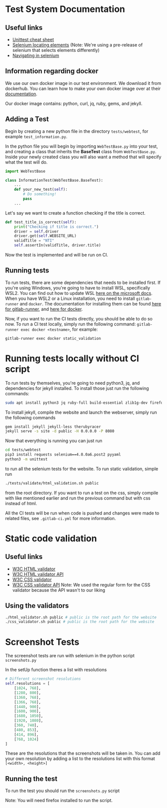 # Test System Documentation

## Useful links
- [Unittest cheat sheet](https://kapeli.com/cheat_sheets/Python_unittest_Assertions.docset/Contents/Resources/Documents/index)
- [Selenium locating elements](https://selenium-python.readthedocs.io/locating-elements.html) (Note: We're using a pre-release of selenium that selects elements differently)
- [Navigating in selenium](https://selenium-python.readthedocs.io/navigating.html)

## Information regarding docker
We use our own docker image in our test environment. We download it from dockerhub.
You can learn how to make your own docker image over at their [documentation](https://docs.docker.com/get-started/).

Our docker image contains: python, curl, jq, ruby, gems, and jekyll.

## Adding a Test

Begin by creating a new python file in the directory `tests/webtest`, for example `test_information.py`.

In the python file you will begin by importing `WebTestBase.py` into your test, and creating a class that inherits the **BaseTest** class from `WebTestBase.py`. Inside your newly created class you will also want a method that will specify what the test will do. 

```python
import WebTestBase

class InformationTest(WebTestBase.BaseTest):
    ...
    def your_new_test(self):
        # Do something!
        pass
    ...
```



Let's say we want to create a function checking if the title is correct.
```python
def test_title_is_correct(self):
    print("Checking if title is correct.")
    driver = self.driver
    driver.get(self.WEBSITE_URL)
    validTitle = "NTI"
    self.assertIn(validTitle, driver.title) 
```


Now the test is implemented and will be run on CI.

## Running tests

To run tests, there are some dependencies that needs to be installed first. If you're using Windows, you're going to have to install WSL, specifically WSL2. You can find out how to update WSL [here on the microsoft docs](https://docs.microsoft.com/en-us/windows/wsl/wsl2-kernel).
When you have WSL2 or a Linux installation, you need to install `gitlab-runner` and `docker`. The documentation for installing them can be found [here for gitlab-runner](https://docs.gitlab.com/runner/), and [here for docker](https://docs.docker.com/).


Now, if you want to run the CI tests directly, you should be able to do so now. To run a CI test locally, simply run the following command: `gitlab-runner exec docker <testname>`, for example:
```bash
gitlab-runner exec docker static_validation
```
# Running tests locally without CI script

To run tests by themselves, you're going to need python3, jq, and dependencies for jekyll installed. To install those just run the following commands:
```bash
sudo apt install python3 jq ruby-full build-essential zlib1g-dev firefox-esr # Note: firefox works as well
```

To install jekyll, compile the website and launch the webserver, simply run the following commands
```bash
gem install jekyll jekyll-less therubyracer
jekyll serve -s site -d public -H 0.0.0.0 -P 8080
```

Now that everything is running you can just run 
```bash
cd tests/webtest
pip3 install requests selenium==4.0.0a6.post2 pyyaml
python3 -m unittest
```
to run all the selenium tests for the website. To run static validation, simple run 
```bash
./tests/validate/html_validation.sh public
```
from the root directory. If you want to run a test on the css, simply compile with like mentioned earlier and run the previous command but with css instead of html.

All the CI tests will be run when code is pushed and changes were made to related files, see `.gitlab-ci.yml` for more information.

# Static code validation

## Useful links
- [W3C HTML validator](https://validator.w3.org/)
- [W3C HTML validator API](https://github.com/validator/validator/wiki/Service-%C2%BB-Input-%C2%BB-POST-body)
- [W3C CSS validator](https://jigsaw.w3.org/css-validator/)
- [W3C CSS validator API](https://jigsaw.w3.org/css-validator/api.html)
Note: We used the regular form for the CSS validator because the API wasn't to our liking


## Using the validators
```bash
./html_validator.sh public # public is the root path for the website
./css_validator.sh public # public is the root path for the website
```

# Screenshot Tests

The screenshot tests are run with selenium in the python script `screenshots.py`

In the setUp function theres a list with resolutions
```python
# Different screenshot resolutions
self.resolutions = [
    [1024, 768], 
    [1280, 800], 
    [1360, 768], 
    [1366, 768], 
    [1440, 900], 
    [1600, 900], 
    [1680, 1050],
    [1920, 1080],
    [360, 740],
    [480, 853],
    [414, 896],
    [768, 1024]
]
```
These are the resolutions that the screenshots will be taken in. You can add your own resolution by adding a list to the resolutions list with this format `[<width>, <height>]`

## Running the test
To run the test you should run the `screenshots.py` script

Note: You will need firefox installed to run the script.
